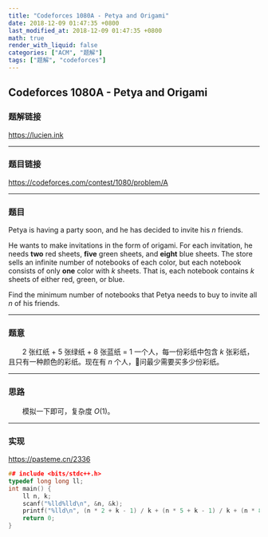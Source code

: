 ```yaml
---
title: "Codeforces 1080A - Petya and Origami"
date: 2018-12-09 01:47:35 +0800
last_modified_at: 2018-12-09 01:47:35 +0800
math: true
render_with_liquid: false
categories: ["ACM", "题解"]
tags: ["题解", "codeforces"]
---
```


## Codeforces 1080A - Petya and Origami

### 题解链接

https://lucien.ink

---
### 题目链接

https://codeforces.com/contest/1080/problem/A

---
### 题目

Petya is having a party soon, and he has decided to invite his $n$ friends.

He wants to make invitations in the form of origami. For each invitation, he needs **two** red sheets, **five** green sheets, and **eight** blue sheets. The store sells an infinite number of notebooks of each color, but each notebook consists of only **one** color with $k$ sheets. That is, each notebook contains $k$ sheets of either red, green, or blue.

Find the minimum number of notebooks that Petya needs to buy to invite all $n$ of his friends.

---
### 题意

&emsp;&emsp;$2$ 张红纸 + $5$ 张绿纸 + $8$ 张蓝纸 = $1$ 一个人，每一份彩纸中包含 $k$ 张彩纸，且只有一种颜色的彩纸。现在有 $n$ 个人，问最少需要买多少份彩纸。

---
### 思路

&emsp;&emsp;模拟一下即可，复杂度 $O(1)$。

---
### 实现

https://pasteme.cn/2336

```cpp
## include <bits/stdc++.h>
typedef long long ll;
int main() {
    ll n, k;
    scanf("%lld%lld\n", &n, &k);
    printf("%lld\n", (n * 2 + k - 1) / k + (n * 5 + k - 1) / k + (n * 8 + k - 1) / k);
    return 0;
}
```
